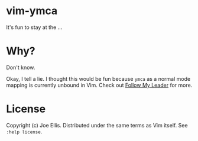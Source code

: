 # vim-ymca

It's fun to stay at the ...

# Why?

Don't know.

Okay, I tell a lie. I thought this would be fun because `ymca` as a normal mode
mapping is currently unbound in Vim. Check out
[Follow My Leader](http://vimcasts.org/blog/2014/02/follow-my-leader/) for
more.

# License

Copyright (c) Joe Ellis. Distributed under the same terms as Vim itself. See
`:help license`.
